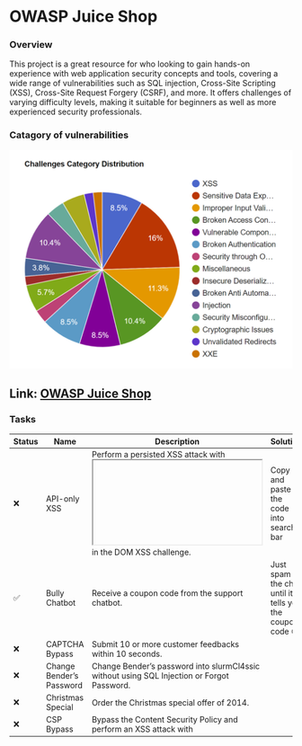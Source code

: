 # OWASP Juice Shop
### Overview
This project is a great resource for who looking to gain hands-on experience with web application security concepts and tools, covering a wide range of vulnerabilities such as SQL injection, Cross-Site Scripting (XSS), Cross-Site Request Forgery (CSRF), and more. It offers challenges of varying difficulty levels, making it suitable for beginners as well as more experienced security professionals.

### Catagory of vulnerabilities
![](https://github.com/chrispham-cyber/Cybersecurity-Practice-Projects/blob/main/OWASP%20Juice%20Shop/OWASP-categories.png)

## Link: [OWASP Juice Shop](https://juice-shop-production-fbc0.up.railway.app/#/)

### Tasks
| Status | Name                          | Description                                                                                       | Solution                |
|----------|-------------------------------|---------------------------------------------------------------------------------------------------|-----------------------------------------|
| :x:      | API-only XSS                  | Perform a persisted XSS attack with <iframe src="javascript:alert(`xss)">` without using the frontend application at all. | 
| :x:      | Access Log                    | Gain access to any access log file of the server.                                               |  |
| :x:      | Admin Registration             | Register as a user with administrator privileges.                                               |  |
| :white_check_mark:      | Admin Section                 | Access the administration section of the store.                                                 | just like `Score Board` |
| :x:      | Allowlist Bypass              | Enforce a redirect to a page you are not supposed to redirect to.                               |  |
| :x:      | Arbitrary File Write          | Overwrite the Legal Information file.                                                            |  |
| :x:      | Bjoern’s Favorite Pet         | Reset the password of Bjoern’s OWASP account via the Forgot Password mechanism with the truthful answer to his security question. |  
| :x:      | Blockchain Hype               | Learn about the Token Sale before its official announcement.                                     |  
| :x:      | Blocked RCE DoS               | Perform a Remote Code Execution that would keep a less hardened application busy forever.        |  
| :white_check_mark:      | Bonus Payload                 | Use the bonus payload <iframe width="100%" height="166" scrolling="no" frameborder="no" allow="autoplay" src="https://w.soundcloud.com/player/?url=https%3A//api.soundcloud.com/tracks/771984076&color=%23ff5500&auto_play=true&hide_related=false&show_comments=true&show_user=true&show_reposts=false&show_teaser=true"></iframe> in the DOM XSS challenge. | Copy and paste the code into search bar       |
| :white_check_mark:      | Bully Chatbot                 | Receive a coupon code from the support chatbot.                                                 | Just spam the chat until it tells you the coupon code :laughing: |
| :x:      | CAPTCHA Bypass                | Submit 10 or more customer feedbacks within 10 seconds.                                         |  
| :x:      | Change Bender’s Password      | Change Bender’s password into slurmCl4ssic without using SQL Injection or Forgot Password.      |  
| :x:      | Christmas Special             | Order the Christmas special offer of 2014.                                                      |  
| :x:      | CSP Bypass                   | Bypass the Content Security Policy and perform an XSS attack with <script>alert(`xss)</script>` on a legacy page within the application. |  
| :x:      | Client-side XSS Protection    | Perform a persisted XSS attack with <iframe src="javascript:alert(`xss)">` bypassing a client-side security mechanism. |  
| :white_check_mark:      | Confidential Document         | Access a confidential document.                                                                    |  Visit `About Us` page and we will see a link to `/ftp` |
| :x:      | Cross-Site Imaging            | Stick cute cross-domain kittens all over our delivery boxes.                                      |  
| :x:      | CSRF                          | Change the name of a user by performing Cross-Site Request Forgery from another origin.           | 
| :white_check_mark:      | DOM XSS                      | Perform a DOM XSS attack with <iframe src="javascript:alert(`xss)">.                             | Copy and paste the code into search bar |
| :x:      | Database Schema               | Exfiltrate the entire DB schema definition via SQL Injection.                                     |  
| :x:      | Deluxe Fraud                  | Obtain a Deluxe Membership without paying for it.                                               |  
| :x:      | Deprecated Interface          | Use a deprecated B2B interface that was not properly shut down.                                   |
| :x:      | Easter Egg                   | Find the hidden easter egg.                                                                        |
| :x:      | Email Leak                   | Perform an unwanted information disclosure by accessing data cross-domain.                        |
| :white_check_mark:      | Empty User Registration       | Register a user with an empty email and password.                                                | Just like `DRY` |
| :x:      | Ephemeral Accountant          | Log in with the (non-existing) accountant acc0unt4nt@juice-sh.op without ever registering that user. |
| :white_check_mark:      | Error Handling                | Provoke an error that is neither very gracefully nor consistently handled.                        | In the login page, input some special characters like `* -- #`|
| :x:      | Expired Coupon                | Successfully redeem an expired campaign coupon code.                                              |
| :white_check_mark:      | Exposed Metrics               | Find the endpoint that serves usage data to be scraped by a popular monitoring system. [popular monitoring system](https://github.com/prometheus/prometheus)            | Visit the document page in description and we will see the example link `/metrics`
| :x:      | Extra Language                | Retrieve the language file that never made it into production.                                    |
| :white_check_mark:      | Five-Star Feedback            | Get rid of all 5-star customer feedback.                                                          | Visit `administrator` page and remove 5 stars comment |
| :x:      | Forged Coupon                 | Forge a coupon code that gives you a discount of at least 80%.                                   |
| :x:      | Forged Feedback               | Post some feedback in another user’s name.                                                       |
| :x:      | Forged Review                 | Post a product review as another user or edit any user’s existing review.                        |
| :x:      | Forged Signed JWT             | Forge an almost properly RSA-signed JWT token that impersonates the (non-existing) user rsa_lord@juice-sh.op. |
| :x:      | Forgotten Developer Backup     | Access a developer’s forgotten backup file.                                                      |
| :x:      | Forgotten Sales Backup        | Access a salesman’s forgotten backup file.                                                        |
| :x:      | Frontend Typosquatting       | Inform the shop about a typosquatting imposter that dug itself deep into the frontend. (Mention the exact name of the culprit) |
| :x:      | GDPR Data Erasure             | Log in with Chris' erased user account.                                                           |
| :x:      | GDPR Data Theft               | Steal someone else’s personal data without using Injection.                                       |
| :x:      | HTTP-Header XSS              | Perform a persisted XSS attack with <iframe src="javascript:alert(`xss)">` through an HTTP header. |
| :x:      | Imaginary Challenge           | Solve challenge #999. Unfortunately, this challenge does not exist.                              |
| :x:      | Kill Chatbot                  | Permanently disable the support chatbot so that it can no longer answer customer queries.        |
| :x:      | Leaked Access Logs            | Dumpster dive the Internet for a leaked password and log in to the original user account it belongs to. (Creating a new account with the same password does not qualify as a solution.) |
| :x:      | Leaked Unsafe Product         | Identify an unsafe product that was removed from the shop and inform the shop which ingredients are dangerous. |
| :x:      | Legacy Typosquatting          | Inform the shop about a typosquatting trick it has been a victim of at least in v6.2.0-SNAPSHOT. (Mention the exact name of the culprit) |
| :x:      | Local File Read               | Gain read access to an arbitrary local file on the web server.                                   |
| :white_check_mark:      | Login Admin                   | Log in with the administrator’s user account.                                                    | `' OR '1'='1'-- `|
| :white_check_mark:      | Login Amy                     | Log in with Amy’s original user credentials. (This could take 93.83 billion trillion trillion centuries to brute force, but luckily she did not read the "One Important Final Note") | After reading [Hint](https://pwning.owasp-juice.shop/companion-guide/latest/part2/sensitive-data-exposure.html#_log_in_with_amys_original_user_credentials), we know that her husband's name is `Kif` and search `One Important Final Note` we will see `Password Pading`. Copy the dot with her husband's name, and replace vowel with 1 |
| :white_check_mark:      | Login Bender                  | Log in with Bender’s user account.                                                                | `email'--` |
| :x:      | Login Bjoern                  | Log in with Bjoern’s Gmail account without previously changing his password, applying SQL Injection, or hacking his Google account. |
| :white_check_mark:      | Login Jim                     | Log in with Jim’s user account.                                                                    | `email'--` |
| :white_check_mark:      | Login MC SafeSearch           | Log in with MC SafeSearch’s original user credentials without applying SQL Injection or any other bypass. | After listening to his song, we know that his password is `Mr. Noodles` and change some o to 0 |
| :x:      | Login Support Team            | Log in with the support team’s original user credentials without applying SQL Injection or any other bypass. |
| :x:      | Manipulate Basket             | Put an additional product into another user’s shopping basket.                                    |
| :white_check_mark:      | Mass Dispel                   | Close multiple "Challenge solved"-notifications in one go.                                        | Press `Shift` and click `X` button |
| :white_check_mark:      | Meta Geo Stalking             | Determine the answer to John’s security question by looking at an upload of him to the Photo Wall and use it to reset his password via the Forgot Password mechanism. | Download the `Hiking` image and use `Exiftool` to get `GPS Position` |
| :x:      | Mint the Honey Pot            | Mint the Honey Pot NFT by gathering BEEs from the bee haven.                                     |
| :x:      | Misplaced Signature File      | Access a misplaced SIEM signature file.                                                           |
| :white_check_mark:      | Missing Encoding              | Retrieve the photo of Bjoern’s cat in "melee combat-mode".                                       | Using `Cyber chef` we will see the URL encoding of the img link or just replace `#` with `#23`
| :x:      | Multiple Likes                | Like any review at least three times as the same user.                                           |
| :x:      | Nested Easter Egg             | Apply some advanced cryptanalysis to find the real easter egg.                                    |
| :white_check_mark:      | NFT Takeover                  | Take over the wallet containing our official Soul Bound Token (NFT).                              | Visit `About Us` and scroll down `Comment` section, we will notice 1 user with comment `NFT`, visit [Bip39](https://iancoleman.io/bip39/) to get your private key |
| :x:      | NoSQL DoS                     | Let the server sleep for some time. (It has done more than enough hard work for you)              |
| :x:      | NoSQL Exfiltration            | All your orders are belong to us! Even the ones which don’t!                                     |
| :x:      | NoSQL Manipulation            | Update multiple product reviews at the same time.                                                |
| :x:      | Outdated Allowlist            | Let us redirect you to one of our crypto currency addresses which are not promoted any longer.    |
| :white_check_mark:      | Password Strength             | Log in with the administrator’s user credentials without previously changing them or applying SQL Injection. | Using `FUZZ` to brufe force with `default-passwords.txt` wordlist |
| :x:      | Payback Time                  | Place an order that makes you rich.                                                                |
| :x:      | Poison Null Byte              | Bypass a security control with a Poison Null Byte to access a file not meant for your eyes.      |
| :x:      | Premium Paywall               | Unlock Premium Challenge to access exclusive content.                                             |
| :white_check_mark:      | Privacy Policy                | Read our privacy policy.                                                                           | After login as `Admin` using basic SQL Injection, use can browse to `Privacy Policy` to complete the task|
| :x:      | Privacy Policy Inspection      | Prove that you actually read our privacy policy.                                                  |
| :x:      | Product Tampering             | Change the href of the link within the OWASP SSL Advanced Forensic Tool (O-Saft) product description into https://owasp.slack.com. |
| :white_check_mark:      | Reflected XSS                 | Perform a reflected XSS attack with <iframe src="javascript:alert(`xss)">.                       | Visit `Order History` and `Tracking`, replace id value with malicious string | 
| :white_check_mark:      | Repetitive Registration        | Follow the DRY principle while registering a user.                                               | Using `Burp Suite` to inspect and change `PasswordRepeat` to empty |
| :x:      | Reset Bender’s Password       | Reset Bender’s password via the Forgot Password mechanism with the truthful answer to his security question. |
| :x:      | Reset Bjoern’s Password       | Reset the password of Bjoern’s internal account via the Forgot Password mechanism with the truthful answer to his security question. |
| :x:      | Reset Jim’s Password          | Reset Jim’s password via the Forgot Password mechanism with the truthful answer to his security question. |
| :x:      | Reset Morty’s Password        | Reset Morty’s password via the Forgot Password mechanism with his obfuscated answer to his security question. |
| :x:      | Reset Uvogin’s Password       | Reset Uvogin’s password via the Forgot Password mechanism with the original answer to his security question. |
| :x:      | Retrieve Blueprint            | Deprive the shop of earnings by downloading the blueprint for one of its products.                |
| :x:      | SSRF                          | Request a hidden resource on server through server.                                              |
| :x:      | SSTi                          | Infect the server with juicy malware by abusing arbitrary command execution.                       |
| :white_check_mark:      | Score Board                   | Find the carefully hidden 'Score Board' page.                                                    | `F12` to inspect the web, on `Sources` group click on `main.js` file and search for `Score Board`|
| :x:      | Security Policy               | Behave like any "white hat" should before getting into the action.                               |
| :x:      | Server-side XSS Protection    | Perform a persisted XSS attack with <iframe src="javascript:alert(`xss)">` bypassing a server-side security mechanism. |
| :x:      | Steganography                 | Rat out a notorious character hiding in plain sight in the shop. (Mention the exact name of the character) |
| :x:      | Successful RCE DoS            | Perform a Remote Code Execution that occupies the server for a while without using infinite loops. |
| :x:      | Supply Chain Attack           | Inform the development team about a danger to some of their credentials. (Send them the URL of the original report or an assigned CVE or another identifier of this vulnerability) |
| :x:      | Two Factor Authentication      | Solve the 2FA challenge for user "wurstbrot". (Disabling, bypassing or overwriting his 2FA settings does not count as a solution) |
| :x:      | Unsigned JWT                  | Forge an essentially unsigned JWT token that impersonates the (non-existing) user jwtn3d@juice-sh.op. |
| :x:      | Upload Size                   | Upload a file larger than 100 kB.                                                                 |
| :x:      | Upload Type                   | Upload a file that has no .pdf or .zip extension.                                                |
| :x:      | User Credentials              | Retrieve a list of all user credentials via SQL Injection.                                       |
| :x:      | Video XSS                     | Embed an XSS payload </script><script>alert(`xss)</script>` into our promo video.                |
| :white_check_mark:      | View Basket                   | View another user’s shopping basket.                                                               | Using `Burp Suite` to inspect and change `Basket` value |
| :x:      | Visual Geo Stalking           | Determine the answer to Emma’s security question by looking at an upload of her to the Photo Wall and use it to reset her password via the Forgot Password mechanism. |
| :x:      | Vulnerable Library            | Inform the shop about a vulnerable library it is using. (Mention the exact library name and version in your comment) |
| :x:      | Wallet Depletion              | Withdraw more ETH from the new wallet than you deposited.                                        |
| :white_check_mark:      | Web3 Sandbox                  | Find an accidentally deployed code sandbox for writing smart contracts on the fly.                | Just like `Score Board` |
| :x:      | Weird Crypto                  | Inform the shop about an algorithm or library it should definitely not use the way it does.       |
| :x:      | XXE Data Access               | Retrieve the content of C:\Windows\system.ini or /etc/passwd from the server.                    |
| :x:      | XXE DoS                       | Give the server something to chew on for quite a while.                                          |
| :white_check_mark:     | Zero Stars                    | Give a devastating zero-star feedback to the store.                                              | Using `Burp Suite` to inspect and change `Rating` to `0` |
|  |  |  &nbsp;&nbsp;&nbsp;&nbsp;&nbsp;&nbsp;&nbsp;&nbsp;&nbsp;&nbsp;&nbsp;&nbsp;&nbsp;&nbsp;&nbsp;&nbsp;&nbsp;&nbsp;&nbsp;&nbsp;&nbsp;&nbsp;&nbsp;&nbsp;&nbsp;&nbsp;&nbsp;&nbsp;&nbsp;&nbsp;&nbsp;&nbsp;&nbsp;&nbsp;&nbsp;&nbsp;&nbsp;&nbsp;&nbsp;&nbsp;&nbsp;&nbsp;&nbsp;&nbsp;&nbsp;&nbsp;&nbsp;&nbsp;&nbsp;&nbsp;&nbsp;&nbsp;&nbsp;&nbsp;&nbsp;&nbsp;&nbsp;&nbsp;&nbsp;&nbsp;&nbsp;&nbsp;&nbsp;&nbsp;&nbsp;&nbsp;&nbsp;&nbsp;&nbsp;&nbsp;&nbsp;&nbsp;&nbsp;&nbsp;&nbsp;&nbsp;&nbsp;&nbsp;&nbsp;&nbsp;&nbsp;&nbsp;&nbsp;&nbsp;&nbsp;&nbsp;&nbsp;&nbsp;&nbsp;&nbsp;&nbsp;&nbsp;&nbsp;&nbsp;&nbsp;&nbsp;&nbsp;&nbsp;&nbsp;&nbsp;&nbsp;&nbsp;| &nbsp;&nbsp;&nbsp;&nbsp;&nbsp;&nbsp;&nbsp;&nbsp;&nbsp;&nbsp;&nbsp;&nbsp;&nbsp;&nbsp;&nbsp;&nbsp;&nbsp;&nbsp;&nbsp;&nbsp;&nbsp;&nbsp;&nbsp;&nbsp;&nbsp;&nbsp;&nbsp;&nbsp;&nbsp;&nbsp;&nbsp;&nbsp;&nbsp;&nbsp;&nbsp;&nbsp;&nbsp;&nbsp;&nbsp;&nbsp;&nbsp;&nbsp;&nbsp;&nbsp;&nbsp;&nbsp;&nbsp;&nbsp;&nbsp;&nbsp;&nbsp;&nbsp;&nbsp;&nbsp;&nbsp;&nbsp;&nbsp;&nbsp;&nbsp;&nbsp;&nbsp;&nbsp;&nbsp;&nbsp;&nbsp;&nbsp;&nbsp;&nbsp;&nbsp;&nbsp;&nbsp;&nbsp;&nbsp;&nbsp;&nbsp;&nbsp;&nbsp;&nbsp;&nbsp;&nbsp;&nbsp;&nbsp;&nbsp;&nbsp;&nbsp;&nbsp;&nbsp;&nbsp;&nbsp;&nbsp;&nbsp;&nbsp;&nbsp;&nbsp;&nbsp;&nbsp;&nbsp;&nbsp;&nbsp;&nbsp;&nbsp;&nbsp;&nbsp;&nbsp;&nbsp;&nbsp;&nbsp;&nbsp;&nbsp;&nbsp;&nbsp;&nbsp;&nbsp;&nbsp;&nbsp;&nbsp;&nbsp;&nbsp;&nbsp;&nbsp;&nbsp;&nbsp;&nbsp;&nbsp;&nbsp;&nbsp;&nbsp;&nbsp;|
